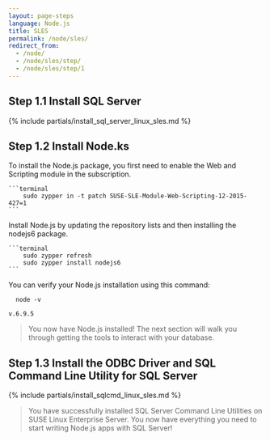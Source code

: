```yaml
---
layout: page-steps
language: Node.js
title: SLES
permalink: /node/sles/
redirect_from:
  - /node/
  - /node/sles/step/
  - /node/sles/step/1
---
```


## Step 1.1 Install SQL Server
{% include partials/install_sql_server_linux_sles.md %}

## Step 1.2 Install Node.ks

To install the Node.js package, you first need to enable the Web and Scripting module in the subscription.

    ```terminal
        sudo zypper in -t patch SUSE-SLE-Module-Web-Scripting-12-2015-427=1    
    ```    
Install Node.js by updating the repository lists and then installing the nodejs6 package.

    ```terminal
        sudo zypper refresh
        sudo zypper install nodejs6
    ```    
You can verify your Node.js installation using this command:

```terminal
  node -v
```

```results
v.6.9.5
```
> You now have Node.js installed! The next section will walk you through getting the tools to interact with your database.

## Step 1.3 Install the ODBC Driver and SQL Command Line Utility for SQL Server

{% include partials/install_sqlcmd_linux_sles.md %}
    
> You have successfully installed SQL Server Command Line Utilities on SUSE Linux Enterprise Server. You now have everything you need to start writing Node.js apps with SQL Server!
